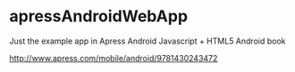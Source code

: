 apressAndroidWebApp
===================

Just the example app in Apress Android Javascript + HTML5 Android book

http://www.apress.com/mobile/android/9781430243472

